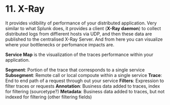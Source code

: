 # 11. X-Ray

It provides vidibility of performance of your distributed application. Very similar to what Splunk does, it provides a client (**X-Ray daemon**) to collect distributed logs from diffierent hosts via UDP, and then these data are published to the centralised X-Ray Server. And from here you can visualize where your bottlenecks or perfomance impacts are.

**Service Map** is the visualization of the traces performance within your application.

**Segment**: Portion of the trace that corresponds to a single service
**Subsegment**: Remote call or local compoute within a single service
**Trace**: End to end path of a request through out your service
**Filters**: Expression to filter traces or requests
**Annotation**: Business data added to traces, index for filtering (sourcetype?)
**Metadata**: Business data added to traces, but not indexed for filtering (other filtering fields)

